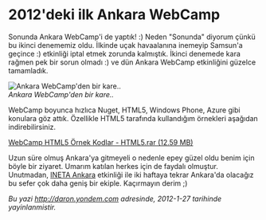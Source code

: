 # 2012'deki ilk Ankara WebCamp 

Sonunda Ankara WebCamp'i de yaptık! :) Neden "Sonunda" diyorum çünkü bu
ikinci denememiz oldu. İlkinde uçak havaalanına inemeyip Samsun'a
geçince :) etkinliği iptal etmek zorunda kalmıştık. İkinci denemede kara
rağmen pek bir sorun olmadı :) ve dün Ankara WebCamp etkinliğini güzelce
tamamladık.

![Ankara WebCamp'den bir
kare..](../media/2012_deki_ilk_Ankara_WebCamp/ankara_webcamp.jpg)\
*Ankara WebCamp'den bir kare..*

WebCamp boyunca hızlıca Nuget, HTML5, Windows Phone, Azure gibi konulara
göz attık. Özellikle HTML5 tarafında kullandığım örnekleri aşağıdan
indirebilirsiniz.

[WebCamp HTML5 Örnek Kodlar - HTML5.rar (12.59
MB)](../media/2012_deki_ilk_Ankara_WebCamp/HTML5.rar)

Uzun süre olmuş Ankara'ya gitmeyeli o nedenle epey güzel oldu benim için
böyle bir ziyaret. Umarım katılan herkes için de faydalı olmuştur.
Unutmadan, [INETA
Ankara](http://daron.yondem.com/tr/post/INETA_Ankara_Etkinligi_2012)
etkinliği ile iki haftaya tekrar Ankara'da olacağız bu sefer çok daha
geniş bir ekiple. Kaçırmayın derim ;)


*Bu yazi http://daron.yondem.com adresinde, 2012-1-27 tarihinde yayinlanmistir.*